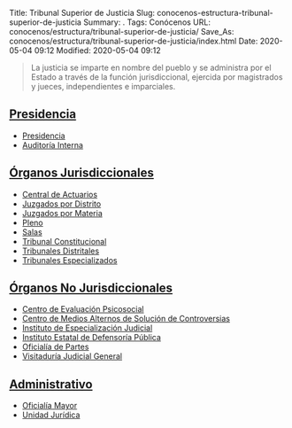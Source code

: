 Title: Tribunal Superior de Justicia
Slug: conocenos-estructura-tribunal-superior-de-justicia
Summary: .
Tags: Conócenos
URL: conocenos/estructura/tribunal-superior-de-justicia/
Save_As: conocenos/estructura/tribunal-superior-de-justicia/index.html
Date: 2020-05-04 09:12
Modified: 2020-05-04 09:12


> La justicia se imparte en nombre del pueblo y se administra por el Estado a través de la función jurisdiccional, ejercida por magistrados y jueces, independientes e imparciales.

## [Presidencia](presidencia/)

- [Presidencia](presidencia/presidencia/)
- [Auditoría Interna](presidencia/auditoria-interna/)

## [Órganos Jurisdiccionales](organos-jurisdiccionales/)

* [Central de Actuarios](organos-jurisdiccionales/central-de-actuarios/)
* [Juzgados por Distrito](organos-jurisdiccionales/juzgados-por-distrito/)
* [Juzgados por Materia](organos-jurisdiccionales/juzgados-por-materia/)
* [Pleno](organos-jurisdiccionales/pleno/)
* [Salas](organos-jurisdiccionales/salas/)
* [Tribunal Constitucional](organos-jurisdiccionales/tribunal-constitucional/)
* [Tribunales Distritales](organos-jurisdiccionales/tribunales-distritales/)
* [Tribunales Especializados](organos-jurisdiccionales/tribunales-especializados/)

## [Órganos No Jurisdiccionales](organos-no-jurisdiccionales/)

* [Centro de Evaluación Psicosocial](organos-no-jurisdiccionales/centro-de-evaluacion-psicosocial/)
* [Centro de Medios Alternos de Solución de Controversias](organos-no-jurisdiccionales/cemasc/)
* [Instituto de Especialización Judicial](organos-no-jurisdiccionales/instituto-de-especializacion-judicial/)
* [Instituto Estatal de Defensoría Pública](organos-no-jurisdiccionales/instituto-estatal-de-defensoria-publica/)
* [Oficialía de Partes](organos-no-jurisdiccionales/oficialia-de-partes/)
* [Visitaduría Judicial General](organos-no-jurisdiccionales/visitaduria-judicial-general/)

## [Administrativo](administrativos/)

* [Oficialía Mayor](administrativos/oficialia-mayor/)
* [Unidad Jurídica](administrativos/unidad-juridica/)



